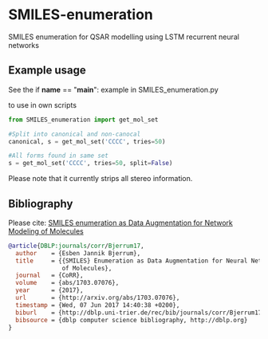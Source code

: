 # SMILES-enumeration
SMILES enumeration for QSAR modelling using LSTM recurrent neural networks


## Example usage
See the if __name__ == "__main__": example in SMILES_enumeration.py

to use in own scripts

```python
from SMILES_enumeration import get_mol_set

#Split into canonical and non-canocal
canonical, s = get_mol_set('CCCC', tries=50)

#All forms found in same set
s = get_mol_set('CCCC', tries=50, split=False)
```

Please note that it currently strips all stereo information.


## Bibliography

Please cite: [SMILES enumeration as Data Augmentation for Network Modeling of Molecules](https://arxiv.org/abs/1703.07076)

```bibtex
@article{DBLP:journals/corr/Bjerrum17,
  author    = {Esben Jannik Bjerrum},
  title     = {{SMILES} Enumeration as Data Augmentation for Neural Network Modeling
               of Molecules},
  journal   = {CoRR},
  volume    = {abs/1703.07076},
  year      = {2017},
  url       = {http://arxiv.org/abs/1703.07076},
  timestamp = {Wed, 07 Jun 2017 14:40:38 +0200},
  biburl    = {http://dblp.uni-trier.de/rec/bib/journals/corr/Bjerrum17},
  bibsource = {dblp computer science bibliography, http://dblp.org}
}
```


